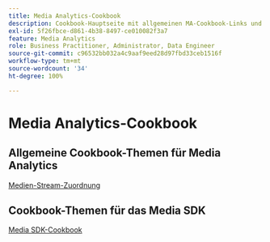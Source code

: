 ```yaml
---
title: Media Analytics-Cookbook
description: Cookbook-Hauptseite mit allgemeinen MA-Cookbook-Links und SDK-spezifischen Links.
exl-id: 5f26fbce-d861-4b38-8497-ce010082f3a7
feature: Media Analytics
role: Business Practitioner, Administrator, Data Engineer
source-git-commit: c96532bb032a4c9aaf9eed28d97fbd33ceb1516f
workflow-type: tm+mt
source-wordcount: '34'
ht-degree: 100%

---
```


# Media Analytics-Cookbook

## Allgemeine Cookbook-Themen für Media Analytics

[Medien-Stream-Zuordnung](/help/media-analytics-cookbook/media-dimensions.md)

## Cookbook-Themen für das Media SDK

[Media SDK-Cookbook](/help/sdk-implement/cookbook/sdk-cookbook-overview.md)
